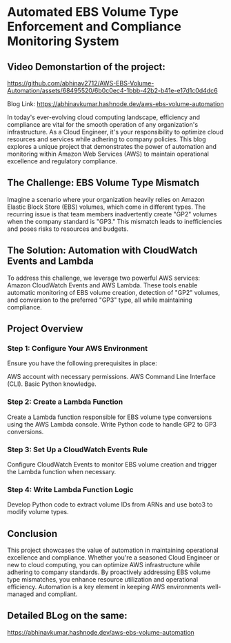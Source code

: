# Automated EBS Volume Type Enforcement and Compliance Monitoring System

## Video Demonstartion of the project:
https://github.com/abhinav2712/AWS-EBS-Volume-Automation/assets/68495520/6b0c0ec4-1bbb-42b2-b41e-e17d1c0d4dc6

Blog Link: https://abhinavkumar.hashnode.dev/aws-ebs-volume-automation

In today's ever-evolving cloud computing landscape, efficiency and compliance are vital for the smooth operation of any organization's infrastructure. As a Cloud Engineer, it's your responsibility to optimize cloud resources and services while adhering to company policies. This blog explores a unique project that demonstrates the power of automation and monitoring within Amazon Web Services (AWS) to maintain operational excellence and regulatory compliance.

## The Challenge: EBS Volume Type Mismatch
Imagine a scenario where your organization heavily relies on Amazon Elastic Block Store (EBS) volumes, which come in different types. The recurring issue is that team members inadvertently create "GP2" volumes when the company standard is "GP3." This mismatch leads to inefficiencies and poses risks to resources and budgets.

## The Solution: Automation with CloudWatch Events and Lambda
To address this challenge, we leverage two powerful AWS services: Amazon CloudWatch Events and AWS Lambda. These tools enable automatic monitoring of EBS volume creation, detection of "GP2" volumes, and conversion to the preferred "GP3" type, all while maintaining compliance.

## Project Overview
### Step 1: Configure Your AWS Environment
Ensure you have the following prerequisites in place:

AWS account with necessary permissions.
AWS Command Line Interface (CLI).
Basic Python knowledge.

### Step 2: Create a Lambda Function
Create a Lambda function responsible for EBS volume type conversions using the AWS Lambda console. Write Python code to handle GP2 to GP3 conversions.

### Step 3: Set Up a CloudWatch Events Rule
Configure CloudWatch Events to monitor EBS volume creation and trigger the Lambda function when necessary.

### Step 4: Write Lambda Function Logic
Develop Python code to extract volume IDs from ARNs and use boto3 to modify volume types.

## Conclusion
This project showcases the value of automation in maintaining operational excellence and compliance. Whether you're a seasoned Cloud Engineer or new to cloud computing, you can optimize AWS infrastructure while adhering to company standards. By proactively addressing EBS volume type mismatches, you enhance resource utilization and operational efficiency. Automation is a key element in keeping AWS environments well-managed and compliant.

## Detailed BLog on the same:
https://abhinavkumar.hashnode.dev/aws-ebs-volume-automation

